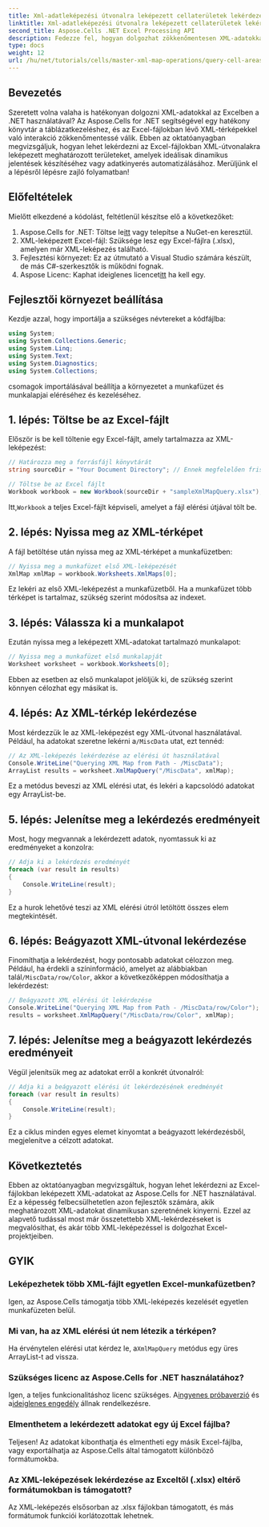 ```yaml
---
title: Xml-adatleképezési útvonalra leképezett cellaterületek lekérdezése az Aspose.Cells használatával
linktitle: Xml-adatleképezési útvonalra leképezett cellaterületek lekérdezése az Aspose.Cells használatával
second_title: Aspose.Cells .NET Excel Processing API
description: Fedezze fel, hogyan dolgozhat zökkenőmentesen XML-adatokkal az Excelben az Aspose.Cells for .NET segítségével. Ez az átfogó oktatóanyag végigvezeti az XML útvonalakra leképezett cellaterületek lekérdezésének folyamatán, lehetővé téve az adatkinyerés automatizálását és a dinamikus jelentések egyszerű létrehozását.
type: docs
weight: 12
url: /hu/net/tutorials/cells/master-xml-map-operations/query-cell-areas-mapped-to-xml-data-map-path/
---
```

## Bevezetés

Szeretett volna valaha is hatékonyan dolgozni XML-adatokkal az Excelben a .NET használatával? Az Aspose.Cells for .NET segítségével egy hatékony könyvtár a táblázatkezeléshez, és az Excel-fájlokban lévő XML-térképekkel való interakció zökkenőmentessé válik. Ebben az oktatóanyagban megvizsgáljuk, hogyan lehet lekérdezni az Excel-fájlokban XML-útvonalakra leképezett meghatározott területeket, amelyek ideálisak dinamikus jelentések készítéséhez vagy adatkinyerés automatizálásához. Merüljünk el a lépésről lépésre zajló folyamatban!

## Előfeltételek

Mielőtt elkezdené a kódolást, feltétlenül készítse elő a következőket:

1.  Aspose.Cells for .NET: Töltse le[itt](https://releases.aspose.com/cells/net/) vagy telepítse a NuGet-en keresztül.
2. XML-leképezett Excel-fájl: Szüksége lesz egy Excel-fájlra (.xlsx), amelyen már XML-leképezés található.
3. Fejlesztési környezet: Ez az útmutató a Visual Studio számára készült, de más C#-szerkesztők is működni fognak.
4.  Aspose Licenc: Kaphat ideiglenes licencet[itt](https://purchase.aspose.com/temporary-license/) ha kell egy.

## Fejlesztői környezet beállítása

Kezdje azzal, hogy importálja a szükséges névtereket a kódfájlba:

```csharp
using System;
using System.Collections.Generic;
using System.Linq;
using System.Text;
using System.Diagnostics;
using System.Collections;
```

csomagok importálásával beállítja a környezetet a munkafüzet és munkalapjai eléréséhez és kezeléséhez.

## 1. lépés: Töltse be az Excel-fájlt

Először is be kell töltenie egy Excel-fájlt, amely tartalmazza az XML-leképezést:

```csharp
// Határozza meg a forrásfájl könyvtárát
string sourceDir = "Your Document Directory"; // Ennek megfelelően frissítse az elérési utat

// Töltse be az Excel fájlt
Workbook workbook = new Workbook(sourceDir + "sampleXmlMapQuery.xlsx");
```

 Itt,`Workbook` a teljes Excel-fájlt képviseli, amelyet a fájl elérési útjával tölt be.

## 2. lépés: Nyissa meg az XML-térképet

A fájl betöltése után nyissa meg az XML-térképet a munkafüzetben:

```csharp
// Nyissa meg a munkafüzet első XML-leképezését
XmlMap xmlMap = workbook.Worksheets.XmlMaps[0];
```

Ez lekéri az első XML-leképezést a munkafüzetből. Ha a munkafüzet több térképet is tartalmaz, szükség szerint módosítsa az indexet.

## 3. lépés: Válassza ki a munkalapot

Ezután nyissa meg a leképezett XML-adatokat tartalmazó munkalapot:

```csharp
// Nyissa meg a munkafüzet első munkalapját
Worksheet worksheet = workbook.Worksheets[0];
```

Ebben az esetben az első munkalapot jelöljük ki, de szükség szerint könnyen célozhat egy másikat is.

## 4. lépés: Az XML-térkép lekérdezése

Most kérdezzük le az XML-leképezést egy XML-útvonal használatával. Például, ha adatokat szeretne lekérni a`/MiscData` utat, ezt tennéd:

```csharp
// Az XML-leképezés lekérdezése az elérési út használatával
Console.WriteLine("Querying XML Map from Path - /MiscData");
ArrayList results = worksheet.XmlMapQuery("/MiscData", xmlMap);
```

Ez a metódus beveszi az XML elérési utat, és lekéri a kapcsolódó adatokat egy ArrayList-be.

## 5. lépés: Jelenítse meg a lekérdezés eredményeit

Most, hogy megvannak a lekérdezett adatok, nyomtassuk ki az eredményeket a konzolra:

```csharp
// Adja ki a lekérdezés eredményét
foreach (var result in results)
{
    Console.WriteLine(result);
}
```

Ez a hurok lehetővé teszi az XML elérési útról letöltött összes elem megtekintését.

## 6. lépés: Beágyazott XML-útvonal lekérdezése

 Finomíthatja a lekérdezést, hogy pontosabb adatokat célozzon meg. Például, ha érdekli a színinformáció, amelyet az alábbiakban talál`/MiscData/row/Color`, akkor a következőképpen módosíthatja a lekérdezést:

```csharp
// Beágyazott XML elérési út lekérdezése
Console.WriteLine("Querying XML Map from Path - /MiscData/row/Color");
results = worksheet.XmlMapQuery("/MiscData/row/Color", xmlMap);
```

## 7. lépés: Jelenítse meg a beágyazott lekérdezés eredményeit

Végül jelenítsük meg az adatokat erről a konkrét útvonalról:

```csharp
// Adja ki a beágyazott elérési út lekérdezésének eredményét
foreach (var result in results)
{
    Console.WriteLine(result);
}
```

Ez a ciklus minden egyes elemet kinyomtat a beágyazott lekérdezésből, megjelenítve a célzott adatokat.

## Következtetés

Ebben az oktatóanyagban megvizsgáltuk, hogyan lehet lekérdezni az Excel-fájlokban leképezett XML-adatokat az Aspose.Cells for .NET használatával. Ez a képesség felbecsülhetetlen azon fejlesztők számára, akik meghatározott XML-adatokat dinamikusan szeretnének kinyerni. Ezzel az alapvető tudással most már összetettebb XML-lekérdezéseket is megvalósíthat, és akár több XML-leképezéssel is dolgozhat Excel-projektjeiben. 

## GYIK

### Leképezhetek több XML-fájlt egyetlen Excel-munkafüzetben?  
Igen, az Aspose.Cells támogatja több XML-leképezés kezelését egyetlen munkafüzeten belül.

### Mi van, ha az XML elérési út nem létezik a térképen?  
 Ha érvénytelen elérési utat kérdez le, a`XmlMapQuery` metódus egy üres ArrayList-t ad vissza.

### Szükséges licenc az Aspose.Cells for .NET használatához?  
 Igen, a teljes funkcionalitáshoz licenc szükséges. A[ingyenes próbaverzió](https://releases.aspose.com/) és a[ideiglenes engedély](https://purchase.aspose.com/temporary-license/) állnak rendelkezésre.

### Elmenthetem a lekérdezett adatokat egy új Excel fájlba?  
Teljesen! Az adatokat kibonthatja és elmentheti egy másik Excel-fájlba, vagy exportálhatja az Aspose.Cells által támogatott különböző formátumokba.

### Az XML-leképezések lekérdezése az Exceltől (.xlsx) eltérő formátumokban is támogatott?  
Az XML-leképezés elsősorban az .xlsx fájlokban támogatott, és más formátumok funkciói korlátozottak lehetnek.